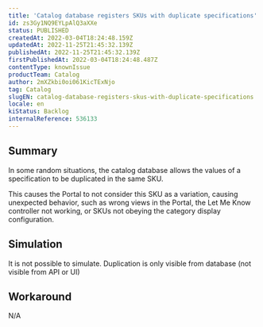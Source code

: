 ```yaml
---
title: 'Catalog database registers SKUs with duplicate specifications'
id: zs3Gy1NQ9EYLpAlQ3aXXe
status: PUBLISHED
createdAt: 2022-03-04T18:24:48.159Z
updatedAt: 2022-11-25T21:45:32.139Z
publishedAt: 2022-11-25T21:45:32.139Z
firstPublishedAt: 2022-03-04T18:24:48.487Z
contentType: knownIssue
productTeam: Catalog
author: 2mXZkbi0oi061KicTExNjo
tag: Catalog
slugEN: catalog-database-registers-skus-with-duplicate-specifications
locale: en
kiStatus: Backlog
internalReference: 536133
---
```


## Summary


In some random situations, the catalog database allows the values of a specification to be duplicated in the same SKU.

This causes the Portal to not consider this SKU as a variation, causing unexpected behavior, such as wrong views in the Portal, the Let Me Know controller not working, or SKUs not obeying the category display configuration.



## Simulation


It is not possible to simulate. Duplication is only visible from database (not visible from API or UI)



## Workaround


N/A

